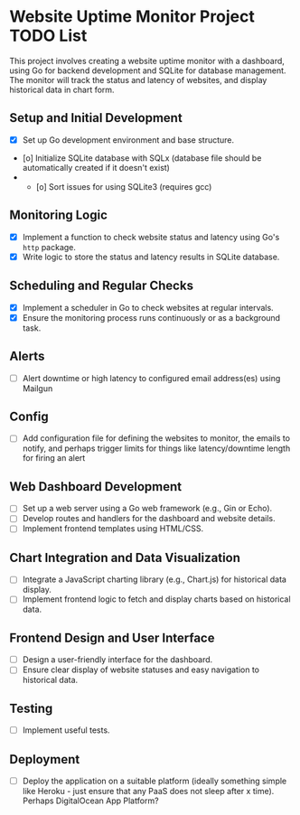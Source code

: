 # Website Uptime Monitor Project TODO List

This project involves creating a website uptime monitor with a dashboard, using Go for backend development and SQLite for database management. The monitor will track the status and latency of websites, and display historical data in chart form.

## Setup and Initial Development
- [x] Set up Go development environment and base structure.
- [o] Initialize SQLite database with SQLx (database file should be automatically created if it doesn't exist)
- - [o] Sort issues for using SQLite3 (requires gcc)

## Monitoring Logic
- [x] Implement a function to check website status and latency using Go's `http` package.
- [x] Write logic to store the status and latency results in SQLite database.

## Scheduling and Regular Checks
- [x] Implement a scheduler in Go to check websites at regular intervals.
- [x] Ensure the monitoring process runs continuously or as a background task.

## Alerts
- [ ] Alert downtime or high latency to configured email address(es) using Mailgun

## Config
- [ ] Add configuration file for defining the websites to monitor, the emails to notify, and perhaps trigger limits for things like latency/downtime length for firing an alert

## Web Dashboard Development
- [ ] Set up a web server using a Go web framework (e.g., Gin or Echo).
- [ ] Develop routes and handlers for the dashboard and website details.
- [ ] Implement frontend templates using HTML/CSS.

## Chart Integration and Data Visualization
- [ ] Integrate a JavaScript charting library (e.g., Chart.js) for historical data display.
- [ ] Implement frontend logic to fetch and display charts based on historical data.

## Frontend Design and User Interface
- [ ] Design a user-friendly interface for the dashboard.
- [ ] Ensure clear display of website statuses and easy navigation to historical data.

## Testing
- [ ] Implement useful tests. 

## Deployment
- [ ] Deploy the application on a suitable platform (ideally something simple like Heroku - just ensure that any PaaS does not sleep after x time). Perhaps DigitalOcean App Platform?